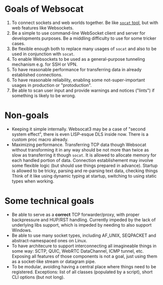 # Goals of Websocat

1. To connect sockets and web worlds together. Be like [`socat` tool](http://www.dest-unreach.org/socat/), but with web features like Websockets.
2. Be a simple to use command-line WebSocket client and server for developments purposes. Be a middling difficulty to use for some tricker cases.
3. Be flexible enough both to replace many usages of `socat` and also to be used in conjunction with `socat`.
4. To enable Websockets to be used as a general-purpose tunneling mechanism e.g. for SSH or VPN.
5. To have reasonable performance for transferring data in already established connections.
6. To have reasonable reliability, enabling some not-super-important usages in production or "protoduction".
7. Be able to scan user input and provide warnings and notices ("lints") if something is likely to be wrong.

# Non-goals

* Keeping it simple internally. Websocat3 may be a case of "second system effect", there is even LISP-esque DLS inside now. There is a custom proc macro already.
* Maximizing performance. Transferring TCP data though Websocat without transforming it in any way should be not more than twice as slow as transferring it though `socat`. It is allowed to allocate memory for each handled portion of data. Connection establishement may involve some flexible logic (but should use things prepared in advance). Startup is allowed to be tricky, parsing and re-parsing text data, checking things  Think of it like using dynamic typing at startup, switching to using static types when working.

# Some technical goals

* Be able to serve as a **correct** TCP forwarder/proxy, with proper backpressure and HUP/RST handling. Currently impeded by the lack of underlying libs support, which is impeded by needing to also support Windows.
* Be able to use many socket types, including AF_UNIX, SEQPACKET and abstract-namespaced ones on Linux.
* To have architecure to support interconnecting all imagineable things in some way: SCTP, QUIC, WebRTC DataChannel, ICMP tunnel, etc. Exposing all features of those components is not a goal, just using them as a socket-like stream or datagram pipe.
* To be modular, avoiding having a central place where things need to be registered. Exceptions: list of all classes (populated by a script), short CLI options (but not long).
